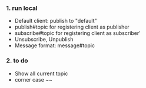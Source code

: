 ### 1. run local
- Default client: publish to "default"
- publish#topic for registering client as publisher
- subscribe#topic for registering client as subscriber'
- Unsubscribe, Unpublish
- Message format: message#topic

### 2. to do
- Show all current topic
- corner case ~~ 
